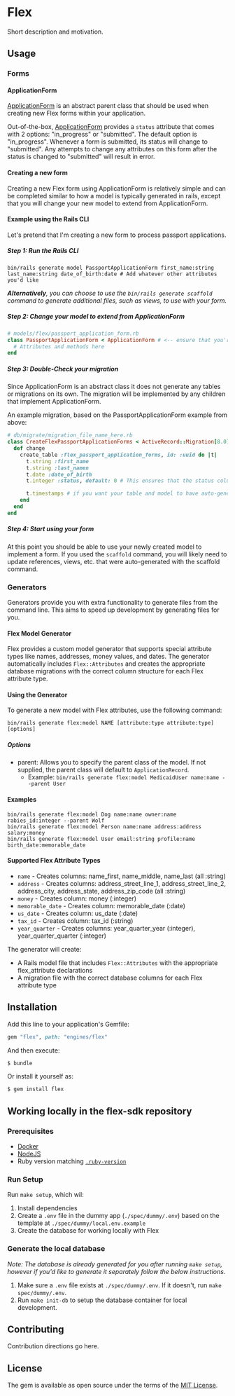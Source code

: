 # Flex

Short description and motivation.

## Usage

### Forms

#### ApplicationForm

[ApplicationForm](./app/models/flex/application_form.rb) is an abstract parent class that should be used when creating new Flex forms within your application.

Out-of-the-box, [ApplicationForm](./app/models/flex/application_form.rb) provides a `status` attribute that comes with 2 options: "in_progress" or "submitted". The default option is "in_progress". Whenever a form is submitted, its status will change to "submitted". Any attempts to change any attributes on this form after the status is changed to "submitted" will result in error.

#### Creating a new form

Creating a new Flex form using ApplicationForm is relatively simple and can be completed similar to how a model is typically generated in rails, except that you will change your new model to extend from ApplicationForm.

#### Example using the Rails CLI

Let's pretend that I'm creating a new form to process passport applications.

##### Step 1: Run the Rails CLI

```shell
bin/rails generate model PassportApplicationForm first_name:string last_name:string date_of_birth:date # Add whatever other attributes you'd like
```

_**Alternatively**, you can choose to use the `bin/rails generate scaffold` command to generate additional files, such as views, to use with your form._

##### Step 2: Change your model to extend from ApplicationForm

```ruby
# models/flex/passport_application_form.rb
class PassportApplicationForm < ApplicationForm # <-- ensure that you're extending from ApplicationForm, not ApplicationRecord
  # Attributes and methods here
end
```

##### Step 3: Double-Check your migration

Since ApplicationForm is an abstract class it does not generate any tables or migrations on its own. The migration will be implemented by any children that implement ApplicationForm.

An example migration, based on the PassportApplicationForm example from above:

```ruby
# db/migrate/migration_file_name_here.rb
class CreateFlexPassportApplicationForms < ActiveRecord::Migration[8.0]
  def change
    create_table :flex_passport_application_forms, id: :uuid do |t|
      t.string :first_name
      t.string :last_namen
      t.date :date_of_birth
      t.integer :status, default: 0 # This ensures that the status column, which is present on ApplicationForm, gets created and defaults to "in_progress"

      t.timestamps # if you want your table and model to have auto-generated created_at and updated_at fields, add this
    end
  end
end
```

##### Step 4: Start using your form

At this point you should be able to use your newly created model to implement a form. If you used the `scaffold` command, you will likely need to update references, views, etc. that were auto-generated with the scaffold command.

### Generators

Generators provide you with extra functionality to generate files from the command line. This aims to speed up development by generating files for you.

#### Flex Model Generator

Flex provides a custom model generator that supports special attribute types like names, addresses, money values, and dates. The generator automatically includes `Flex::Attributes` and creates the appropriate database migrations with the correct column structure for each Flex attribute type.

#### Using the Generator

To generate a new model with Flex attributes, use the following command:

```shell
bin/rails generate flex:model NAME [attribute:type attribute:type] [options]
```

##### Options

- parent: Allows you to specify the parent class of the model. If not supplied, the parent class will default to `ApplicationRecord`.
  - Example: `bin/rails generate flex:model MedicaidUser name:name --parent User`

#### Examples

```shell
bin/rails generate flex:model Dog name:name owner:name rabies_id:integer --parent Wolf
bin/rails generate flex:model Person name:name address:address salary:money
bin/rails generate flex:model User email:string profile:name birth_date:memorable_date
```

#### Supported Flex Attribute Types

- `name` - Creates columns: name_first, name_middle, name_last (all :string)
- `address` - Creates columns: address_street_line_1, address_street_line_2, address_city, address_state, address_zip_code (all :string)
- `money` - Creates column: money (:integer)
- `memorable_date` - Creates column: memorable_date (:date)
- `us_date` - Creates column: us_date (:date)
- `tax_id` - Creates column: tax_id (:string)
- `year_quarter` - Creates columns: year_quarter_year (:integer), year_quarter_quarter (:integer)

The generator will create:

- A Rails model file that includes `Flex::Attributes` with the appropriate flex_attribute declarations
- A migration file with the correct database columns for each Flex attribute type

## Installation

Add this line to your application's Gemfile:

```ruby
gem "flex", path: "engines/flex"
```

And then execute:

```bash
$ bundle
```

Or install it yourself as:

```bash
$ gem install flex
```

## Working locally in the flex-sdk repository

### Prerequisites

- [Docker](https://www.docker.com/)
- [NodeJS](https://nodejs.org)
- Ruby version matching [`.ruby-version`](./.ruby-version)

### Run Setup

Run `make setup`, which wil:

1. Install dependencies
2. Create a `.env` file in the dummy app (`./spec/dummy/.env`) based on the template at `./spec/dummy/local.env.example`
3. Create the database for working locally with Flex

### Generate the local database

_Note: The database is already generated for you after running `make setup`, however if you'd like to generate it separately follow the below instructions._

1. Make sure a `.env` file exists at `./spec/dummy/.env`. If it doesn't, run `make spec/dummy/.env`.
2. Run `make init-db` to setup the database container for local development.

## Contributing

Contribution directions go here.

## License

The gem is available as open source under the terms of the [MIT License](https://opensource.org/licenses/MIT).
